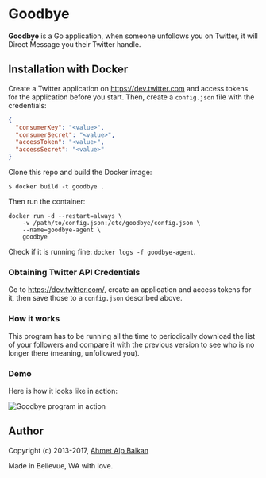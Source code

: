 # Goodbye

**Goodbye** is a Go application, when someone unfollows you on Twitter,
it will Direct Message you their Twitter handle.

## Installation with Docker

Create a Twitter application on https://dev.twitter.com and access tokens
for the application before you start. Then, create a `config.json` file with
the credentials:

```json
{
  "consumerKey": "<value>",
  "consumerSecret": "<value>",
  "accessToken": "<value>",
  "accessSecret": "<value>"
}
```

Clone this repo and build the Docker image:

    $ docker build -t goodbye .

Then run the container:

```
docker run -d --restart=always \
    -v /path/to/config.json:/etc/goodbye/config.json \
    --name=goodbye-agent \
    goodbye
```

Check if it is running fine: `docker logs -f goodbye-agent`.

### Obtaining Twitter API Credentials

Go to https://dev.twitter.com/, create an application and access tokens 
for it, then save those to a `config.json` described above.

### How it works

This program has to be running all the time to periodically download the
list of your followers and compare it with the previous version to see
who is no longer there (meaning, unfollowed you).


### Demo

Here is how it looks like in action:

![Goodbye program in action](http://i.imgur.com/FQr9Qjl.png)

## Author

Copyright (c) 2013-2017, [Ahmet Alp Balkan](http://ahmetalpbalkan.com)

Made in Bellevue, WA with love.
